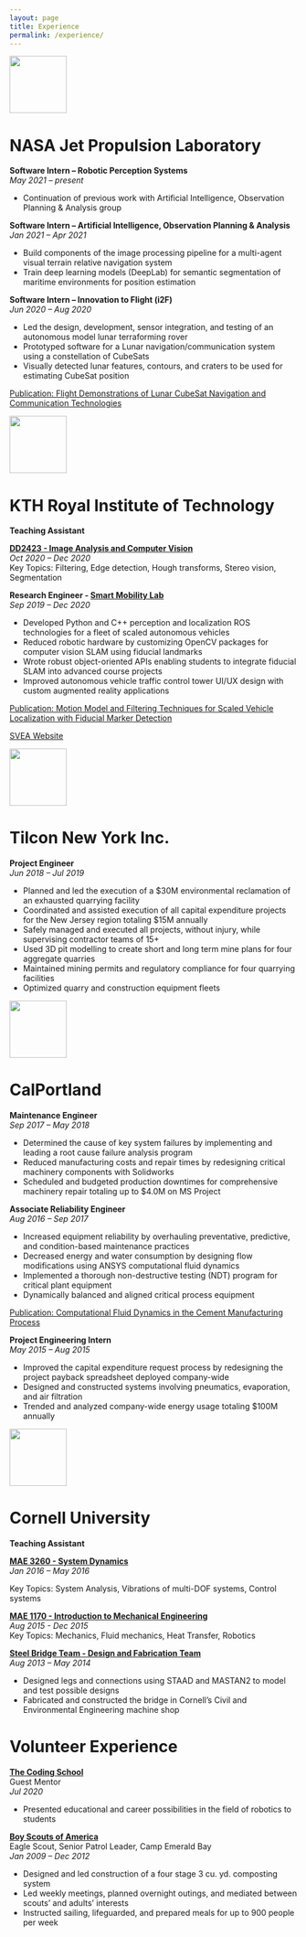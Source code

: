 ```yaml
---
layout: page
title: Experience
permalink: /experience/
---
```


<p align="left">
  <a href="https://www.jpl.nasa.gov/">
    <img src="../img/logos/jpl_logo.gif" height="100">
  </a>
</p>

# NASA Jet Propulsion Laboratory

**Software Intern – Robotic Perception Systems** <br>
*May 2021 – present* <br>

 * Continuation of previous work with Artificial Intelligence, Observation Planning & Analysis group

**Software Intern – Artificial Intelligence, Observation Planning & Analysis** <br>
*Jan 2021 – Apr 2021* <br>

 * Build components of the image processing pipeline for a multi-agent visual terrain relative navigation system
 * Train deep learning models (DeepLab) for semantic segmentation of maritime environments for position estimation

 <!-- * Develop key components of the image processing pipeline for a multi-agent visual terrain relative navigation system designed for unmanned surface vessels -->
 <!-- * Develop multi-agent visual SLAM solutions by reconstructing terrain structure from image shapes and features -->
 <!-- * Prototype autonomous systems capable of communicating images, features, and estimates amongst each other -->

**Software Intern – Innovation to Flight (i2F)** <br>
*Jun 2020 – Aug 2020* <br>

 * Led the design, development, sensor integration, and testing of an autonomous model lunar terraforming rover
 * Prototyped software for a Lunar navigation/communication system using a constellation of CubeSats
 * Visually detected lunar features, contours, and craters to be used for estimating CubeSat position

[Publication: Flight Demonstrations of Lunar CubeSat Navigation and Communication Technologies](/publications/)

<p align="left">
  <a href="https://www.kth.se/en">
    <img src="../img/logos/kth_logo.png" height="100">
  </a>
</p>

# KTH Royal Institute of Technology

**Teaching Assistant** <br>

**[DD2423 - Image Analysis and Computer Vision](https://www.kth.se/student/kurser/kurs/DD2423?l=en)** <br>
*Oct 2020 – Dec 2020* <br>
Key Topics: Filtering, Edge detection, Hough transforms, Stereo vision, Segmentation <br>

**Research Engineer - [Smart Mobility Lab](https://www.kth.se/sv/is/dcs/research/control-of-transport/smart-mobility-lab)** <br>
*Sep 2019 – Dec 2020* <br>

 * Developed Python and C++ perception and localization ROS technologies for a fleet of scaled autonomous vehicles
 * Reduced robotic hardware by customizing OpenCV packages for computer vision SLAM using fiducial landmarks
 * Wrote robust object-oriented APIs enabling students to integrate fiducial SLAM into advanced course projects
 * Improved autonomous vehicle traffic control tower UI/UX design with custom augmented reality applications

[Publication: Motion Model and Filtering Techniques for Scaled Vehicle Localization with Fiducial Marker Detection](/publications/)

[SVEA Website](https://svea.eecs.kth.se/)



<p align="left">
  <a href="https://www.tilconny.com/">
    <img src="../img/logos/tny_logo.jpg" height="100">
  </a>
</p>

# Tilcon New York Inc.

**Project Engineer** <br>
*Jun 2018 – Jul 2019* <br>

 * Planned and led the execution of a $30M environmental reclamation of an exhausted quarrying facility
 * Coordinated and assisted execution of all capital expenditure projects for the New Jersey region totaling $15M annually
 * Safely managed and executed all projects, without injury, while supervising contractor teams of 15+
 * Used 3D pit modelling to create short and long term mine plans for four aggregate quarries
 * Maintained mining permits and regulatory compliance for four quarrying facilities
 * Optimized quarry and construction equipment fleets


<p align="left">
  <a href="https://www.calportland.com/">
    <img src="../img/logos/cpc_logo.jpg" height="100">
  </a>
</p>

# CalPortland

**Maintenance Engineer** <br>
*Sep 2017 – May 2018* <br>

 * Determined the cause of key system failures by implementing and leading a root cause failure analysis program
 * Reduced manufacturing costs and repair times by redesigning critical machinery components with Solidworks
 * Scheduled and budgeted production downtimes for comprehensive machinery repair totaling up to $4.0M on MS Project

**Associate Reliability Engineer** <br>
*Aug 2016 – Sep 2017* <br>

 * Increased equipment reliability by overhauling preventative, predictive, and condition-based maintenance practices
 * Decreased energy and water consumption by designing flow modifications using ANSYS computational fluid dynamics
 * Implemented a thorough non-destructive testing (NDT) program for critical plant equipment
 * Dynamically balanced and aligned critical process equipment

[Publication: Computational Fluid Dynamics in the Cement Manufacturing Process](/publications/)

**Project Engineering Intern** <br>
*May 2015 – Aug 2015* <br>

 * Improved the capital expenditure request process by redesigning the project payback spreadsheet deployed company-wide
 * Designed and constructed systems involving pneumatics, evaporation, and air filtration
 * Trended and analyzed company-wide energy usage totaling $100M annually



<p align="left">
  <a href="https://www.cornell.edu/">
    <img src="../img/logos/cornell_logo.gif" height="100">
  </a>
</p>

# Cornell University

**Teaching Assistant**

**[MAE 3260 - System Dynamics](https://classes.cornell.edu/browse/roster/SP20/class/MAE/3260)** <br>
*Jan 2016 – May 2016* <br>
<!-- [Course Link - MAE 3260](https://classes.cornell.edu/browse/roster/SP20/class/MAE/3260) <br> -->
Key Topics: System Analysis, Vibrations of multi-DOF systems, Control systems <br>

**[MAE 1170 - Introduction to Mechanical Engineering](https://classes.cornell.edu/browse/roster/FA20/class/MAE/1170)** <br>
*Aug 2015 - Dec 2015* <br>
Key Topics: Mechanics, Fluid mechanics, Heat Transfer, Robotics <br>

**[Steel Bridge Team - Design and Fabrication Team](https://steelbridge.engineering.cornell.edu/)** <br>
*Aug 2013 – May 2014* <br>

 * Designed legs and connections using STAAD and MASTAN2 to model and test possible designs
 * Fabricated and constructed the bridge in Cornell’s Civil and Environmental Engineering machine shop



# Volunteer Experience


**[The Coding School](https://codeconnects.org/)** <br>
Guest Mentor <br>
*Jul 2020* <br>

 * Presented educational and career possibilities in the field of robotics to students


**[Boy Scouts of America](https://www.scouting.org/)** <br>
Eagle Scout, Senior Patrol Leader, Camp Emerald Bay <br>
*Jan 2009 – Dec 2012* <br>

 * Designed and led construction of a four stage 3 cu. yd. composting system
 * Led weekly meetings, planned overnight outings, and mediated between scouts’ and adults’ interests
 * Instructed sailing, lifeguarded, and prepared meals for up to 900 people per week
